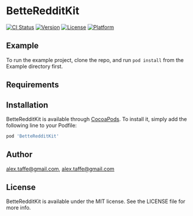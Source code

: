 # BetteRedditKit

[![CI Status](https://img.shields.io/travis/alex-taffe/BetteRedditKit.svg?style=flat)](https://travis-ci.org/alex-taffe/BetteRedditKit)
[![Version](https://img.shields.io/cocoapods/v/BetteRedditKit.svg?style=flat)](https://cocoapods.org/pods/BetteRedditKit)
[![License](https://img.shields.io/cocoapods/l/BetteRedditKit.svg?style=flat)](https://cocoapods.org/pods/BetteRedditKit)
[![Platform](https://img.shields.io/cocoapods/p/BetteRedditKit.svg?style=flat)](https://cocoapods.org/pods/BetteRedditKit)

## Example

To run the example project, clone the repo, and run `pod install` from the Example directory first.

## Requirements

## Installation

BetteRedditKit is available through [CocoaPods](https://cocoapods.org). To install
it, simply add the following line to your Podfile:

```ruby
pod 'BetteRedditKit'
```

## Author

alex.taffe@gmail.com, alex.taffe@gmail.com

## License

BetteRedditKit is available under the MIT license. See the LICENSE file for more info.
